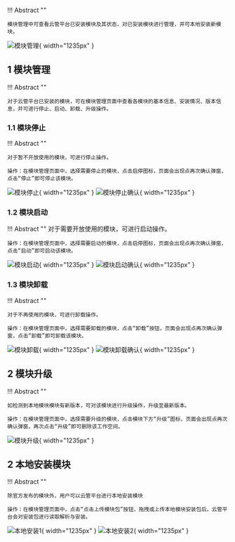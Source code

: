 
!!! Abstract ""

    模块管理中可查看云管平台已安装模块及其状态，对已安装模块进行管理，并可本地安装新模块。 

![模块管理](../../img/management/modoule/模块管理.png){ width="1235px" }

## 1 模块管理

!!! Abstract ""

    对于云管平台已安装的模块，可在模块管理页面中查看各模块的基本信息、安装情况、版本信息，并可进行停止、启动、卸载、升级操作。

### 1.1 模块停止

!!! Abstract ""

    对于暂不开放使用的模块，可进行停止操作。

    操作：在模块管理页面中，选择需要停止的模块，点击启停图标，页面会出现点再次确认弹窗，点击“停止”即可停止该模块。

![模块停止](../../img/management/modoule/模块停止.png){ width="1235px" }
![模块停止确认](../../img/management/modoule/模块停止确认.png){ width="1235px" }

### 1.2 模块启动

!!! Abstract ""
    对于需要开放使用的模块，可进行启动操作。

    操作：在模块管理页面中，选择需要启动的模块，点击启停图标，页面会出现点再次确认弹窗，点击“启动”即可启动该模块。

![模块启动](../../img/management/modoule/模块启动.png){ width="1235px" }
![模块启动确认](../../img/management/modoule/模块启动确认.png){ width="1235px" }

### 1.3 模块卸载

!!! Abstract ""

    对于不再使用的模块，可进行卸载操作。

    操作：在模块管理页面中，选择需要卸载的模块，点击“卸载”按钮，页面会出现点再次确认弹窗，点击“卸载”即可卸载该模块。

![模块卸载](../../img/management/modoule/模块卸载.png){ width="1235px" }
![模块卸载确认](../../img/management/modoule/模块卸载确认.png){ width="1235px" }

## 2 模块升级

!!! Abstract ""

    如检测到本地模块模块有新版本，可对该模块进行升级操作，升级至最新版本。

    操作：在模块管理页面中，选择需要升级的模块，点击模块下方“升级”图标，页面会出现点再次确认弹窗，再次点击“升级”即可删除该工作空间。

![模块升级](../../img/management/modoule/模块升级.png){ width="1235px" }


## 2 本地安装模块

!!! Abstract ""

    除官方发布的模块外，用户可以云管平台进行本地安装模块

    操作：在模块管理页面中，点击“点击上传模块包”按钮，拖拽或上传本地模块安装包后，云管平台会对安装包进行读取解析与安装。
![本地安装1](../../img/management/modoule/本地安装1.png){ width="1235px" }
![本地安装2](../../img/management/modoule/本地安装2.png){ width="1235px" }
